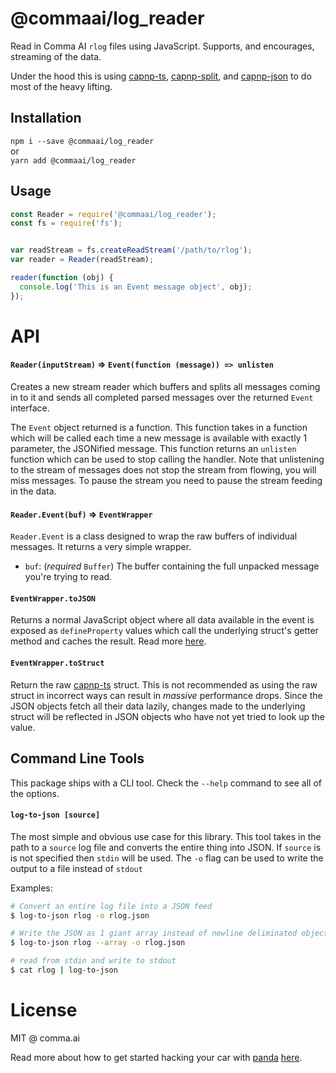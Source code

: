 # @commaai/log_reader
Read in Comma AI `rlog` files using JavaScript. Supports, and encourages, streaming of the data.

Under the hood this is using [capnp-ts](https://npm.im/capnp-ts), [capnp-split](https://npm.im/capnp-split), and [capnp-json](https://npm.im/capnp-json) to do most of the heavy lifting.

## Installation
`npm i --save @commaai/log_reader`  
or  
`yarn add @commaai/log_reader`

## Usage
```js
const Reader = require('@commaai/log_reader');
const fs = require('fs');


var readStream = fs.createReadStream('/path/to/rlog');
var reader = Reader(readStream);

reader(function (obj) {
  console.log('This is an Event message object', obj);
});

```

# API

#### `Reader(inputStream)` => `Event(function (message)) => unlisten`
Creates a new stream reader which buffers and splits all messages coming in to it and sends all completed parsed messages over the returned `Event` interface.

The `Event` object returned is a function. This function takes in a function which will be called each time a new message is available with exactly 1 parameter, the JSONified message. This function returns an `unlisten` function which can be used to stop calling the handler. Note that unlistening to the stream of messages does not stop the stream from flowing, you will miss messages. To pause the stream you need to pause the stream feeding in the data.

#### `Reader.Event(buf)` => `EventWrapper`
`Reader.Event` is a class designed to wrap the raw buffers of individual messages. It returns a very simple wrapper.

 * `buf`: (*required* `Buffer`) The buffer containing the full unpacked message you're trying to read.

#### `EventWrapper.toJSON`
Returns a normal JavaScript object where all data available in the event is exposed as `defineProperty` values which call the underlying struct's getter method and caches the result. Read more [here](https://npm.im/capnp-json).

#### `EventWrapper.toStruct`
Return the raw [capnp-ts](https://npm.im/capnp-ts) struct. This is not recommended as using the raw struct in incorrect ways can result in *massive* performance drops. Since the JSON objects fetch all their data lazily, changes made to the underlying struct will be reflected in JSON objects who have not yet tried to look up the value.

## Command Line Tools
This package ships with a CLI tool. Check the `--help` command to see all of the options.

#### `log-to-json [source]`
The most simple and obvious use case for this library. This tool takes in the path to a `source` log file and converts the entire thing into JSON. If `source` is is not specified then `stdin` will be used. The `-o` flag can be used to write the output to a file instead of `stdout`

Examples:
```bash
# Convert an entire log file into a JSON feed
$ log-to-json rlog -o rlog.json

# Write the JSON as 1 giant array instead of newline deliminated objects
$ log-to-json rlog --array -o rlog.json
```
```bash
# read from stdin and write to stdout
$ cat rlog | log-to-json
```

# License
MIT @ comma.ai

Read more about how to get started hacking your car with [panda](https://shop.comma.ai/products/panda-obd-ii-dongle) [here](https://medium.com/@comma_ai/a-panda-and-a-cabana-how-to-get-started-car-hacking-with-comma-ai-b5e46fae8646).
